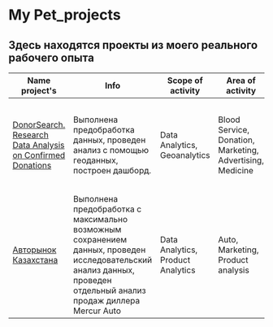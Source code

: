 # My Pet_projects
## Здесь находятся проекты из моего реального рабочего опыта
| Name project's | Info | Scope of activity | Area of activity | Tools, skills |
|---|---|---|---|---|
|[DonorSearch. Research Data Analysis on Confirmed Donations](https://github.com/KittyCorpsegrinder/Pet_projects/blob/main/DonorSearch_project/README.md)| Выполнена предобработка данных, проведен анализ с помощью геоданных, построен дашборд. | Data Analytics, Geoanalytics | Blood Service, Donation, Marketing, Advertising, Medicine |Python, Pandas, Folium, Geopandas, Matplotlib, Plotly, Numpy, Seaborn, DataLens|
|[Авторынок Казахстана](https://github.com/KittyCorpsegrinder/Pet_projects/blob/main/Auto_kz/README.md)| Выполнена предобработка с максимально возможным сохранением данных, проведен исследовательский анализ данных, проведен отдельный анализ продаж диллера Mercur Auto | Data Analytics, Product Analytics | Auto, Marketing, Product analysis | Python, Pandas, Matplotlib, Plotly, Numpy, Seaborn, Sweetviz |
